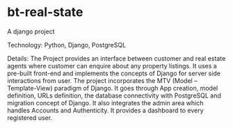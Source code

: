 # bt-real-state
A django project

Technology: Python, Django, PostgreSQL

Details: The Project provides an interface between customer and real estate agents where customer can enquire about any property listings. 
It uses a pre-built front-end and implements the concepts of Django for server side interactions from user. The project incorporates the
MTV (Model – Template-View) paradigm of Django. It goes through App creation, model definition, URLs definition, the database connectivity
with PostgreSQL and migration concept of Django. It also integrates the admin area which handles Accounts and Authenticity. It provides a 
dashboard to every registered user.
